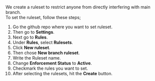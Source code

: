 We create a ruleset to restrict anyone from directly interfering with main branch. 
<br> To set the ruleset, follow these steps;
1. Go the github repo where you want to set ruleset.
2. Then go to **Settings**.
3. Next go to **Rules**.
4. Under **Rules**, select **Rulesets**.
5. Click **New ruleset**.
6. Then chose **New branch ruleset**.
7. Write the Ruleset name.
8. Change **Enforcement Status** to **Active**.
9. Checkmark the rules you want to set.
10. After selecting the rulesets, hit the **Create** button.